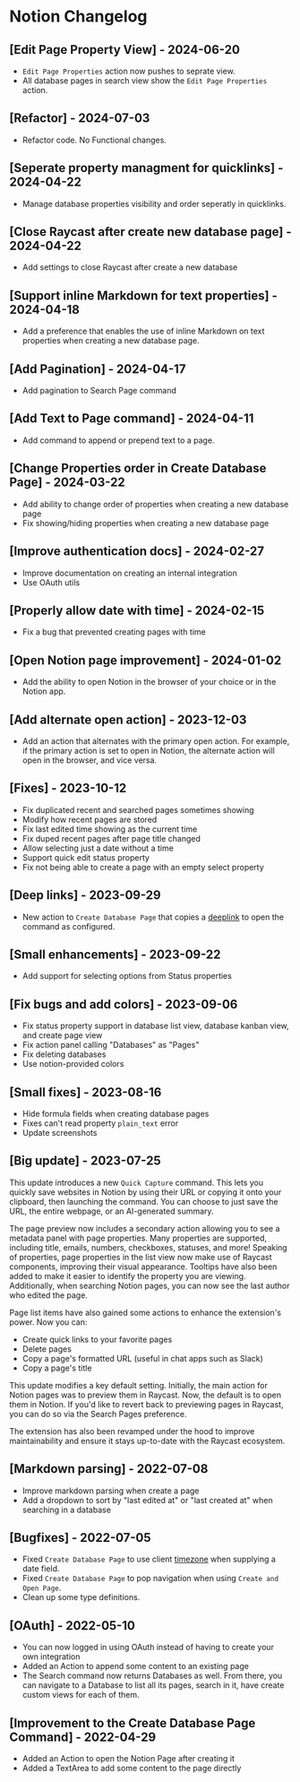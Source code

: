# Notion Changelog

## [Edit Page Property View] - 2024-06-20

- `Edit Page Properties` action now pushes to seprate view.
- All database pages in search view show the `Edit Page Properties` action.

## [Refactor] - 2024-07-03

- Refactor code. No Functional changes.

## [Seperate property managment for quicklinks] - 2024-04-22

- Manage database properties visibility and order seperatly in quicklinks.

## [Close Raycast after create new database page] - 2024-04-22

- Add settings to close Raycast after create a new database

## [Support inline Markdown for text properties] - 2024-04-18

- Add a preference that enables the use of inline Markdown on text properties when creating a new database page.

## [Add Pagination] - 2024-04-17

- Add pagination to Search Page command

## [Add Text to Page command] - 2024-04-11

- Add command to append or prepend text to a page.

## [Change Properties order in Create Database Page] - 2024-03-22

- Add ability to change order of properties when creating a new database page
- Fix showing/hiding properties when creating a new database page

## [Improve authentication docs] - 2024-02-27

- Improve documentation on creating an internal integration
- Use OAuth utils

## [Properly allow date with time] - 2024-02-15

- Fix a bug that prevented creating pages with time

## [Open Notion page improvement] - 2024-01-02

- Add the ability to open Notion in the browser of your choice or in the Notion app.

## [Add alternate open action] - 2023-12-03

- Add an action that alternates with the primary open action. For example, if the primary action is set to open in Notion, the alternate action will open in the browser, and vice versa.

## [Fixes] - 2023-10-12

- Fix duplicated recent and searched pages sometimes showing
- Modify how recent pages are stored
- Fix last edited time showing as the current time
- Fix duped recent pages after page title changed
- Allow selecting just a date without a time
- Support quick edit status property
- Fix not being able to create a page with an empty select property

## [Deep links] - 2023-09-29

- New action to `Create Database Page` that copies a [deeplink](https://manual.raycast.com/deeplink) to open the command as configured.

## [Small enhancements] - 2023-09-22

- Add support for selecting options from Status properties

## [Fix bugs and add colors] - 2023-09-06

- Fix status property support in database list view, database kanban view, and create page view
- Fix action panel calling "Databases" as "Pages"
- Fix deleting databases
- Use notion-provided colors

## [Small fixes] - 2023-08-16

- Hide formula fields when creating database pages
- Fixes can't read property `plain_text` error
- Update screenshots

## [Big update] - 2023-07-25

This update introduces a new `Quick Capture` command. This lets you quickly save websites in Notion by using their URL or copying it onto your clipboard, then launching the command. You can choose to just save the URL, the entire webpage, or an AI-generated summary.

The page preview now includes a secondary action allowing you to see a metadata panel with page properties. Many properties are supported, including title, emails, numbers, checkboxes, statuses, and more! Speaking of properties, page properties in the list view now make use of Raycast components, improving their visual appearance. Tooltips have also been added to make it easier to identify the property you are viewing. Additionally, when searching Notion pages, you can now see the last author who edited the page.

Page list items have also gained some actions to enhance the extension's power. Now you can:

- Create quick links to your favorite pages
- Delete pages
- Copy a page's formatted URL (useful in chat apps such as Slack)
- Copy a page's title

This update modifies a key default setting. Initially, the main action for Notion pages was to preview them in Raycast. Now, the default is to open them in Notion. If you'd like to revert back to previewing pages in Raycast, you can do so via the ﻿Search Pages preference.

The extension has also been revamped under the hood to improve maintainability and ensure it stays up-to-date with the Raycast ecosystem.

## [Markdown parsing] - 2022-07-08

- Improve markdown parsing when create a page
- Add a dropdown to sort by "last edited at" or "last created at" when searching in a database

## [Bugfixes] - 2022-07-05

- Fixed `Create Database Page` to use client [timezone](https://developers.notion.com/changelog/time-zone-support) when supplying a date field.
- Fixed `Create Database Page` to pop navigation when using `Create and Open Page`.
- Clean up some type definitions.

## [OAuth] - 2022-05-10

- You can now logged in using OAuth instead of having to create your own integration
- Added an Action to append some content to an existing page
- The Search command now returns Databases as well. From there, you can navigate to a Database to list all its pages, search in it, have create custom views for each of them.

## [Improvement to the Create Database Page Command] - 2022-04-29

- Added an Action to open the Notion Page after creating it
- Added a TextArea to add some content to the page directly
